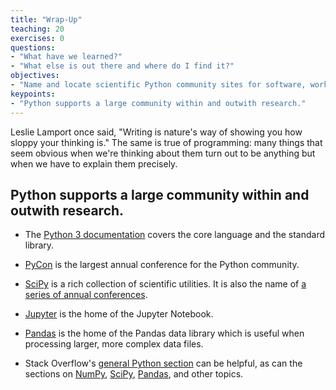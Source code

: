 ```yaml
---
title: "Wrap-Up"
teaching: 20
exercises: 0
questions:
- "What have we learned?"
- "What else is out there and where do I find it?"
objectives:
- "Name and locate scientific Python community sites for software, workshops, and help."
keypoints:
- "Python supports a large community within and outwith research."
---
```


Leslie Lamport once said, "Writing is nature's way of showing you how sloppy your thinking is."
The same is true of programming:
many things that seem obvious when we're thinking about them
turn out to be anything but when we have to explain them precisely.

## Python supports a large community within and outwith research.

*   The [Python 3 documentation](https://docs.python.org/3/) covers the core language
    and the standard library.

*   [PyCon](https://pycon.org/) is the largest annual conference for the Python community.

*   [SciPy](https://scipy.org) is a rich collection of scientific utilities.
    It is also the name of [a series of annual conferences](https://conference.scipy.org/).

*   [Jupyter](https://jupyter.org) is the home of the Jupyter Notebook.

*   [Pandas](https://pandas.pydata.org) is the home of the Pandas data library which is useful when processing larger, more complex data files.

*   Stack Overflow's [general Python section](http://stackoverflow.com/questions/tagged/python)
    can be helpful,
    as can the sections on [NumPy](http://stackoverflow.com/questions/tagged/numpy),
    [SciPy](http://stackoverflow.com/questions/tagged/scipy),
    [Pandas](http://stackoverflow.com/questions/tagged/pandas),
    and other topics.
